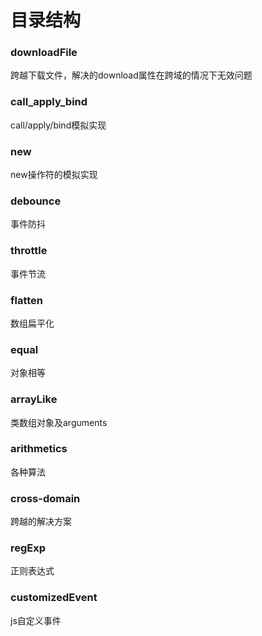 # 目录结构
### downloadFile
  跨越下载文件，解决<a>的download属性在跨域的情况下无效问题
### call_apply_bind
  call/apply/bind模拟实现
### new
  new操作符的模拟实现
### debounce
  事件防抖
### throttle
  事件节流
### flatten
  数组扁平化
### equal
  对象相等
### arrayLike
  类数组对象及arguments
### arithmetics
  各种算法
### cross-domain
  跨越的解决方案
### regExp
  正则表达式
### customizedEvent
  js自定义事件